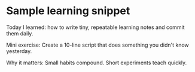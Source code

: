 # Sample learning snippet

Today I learned: how to write tiny, repeatable learning notes and commit them daily.

Mini exercise: Create a 10-line script that does something you didn't know yesterday.

Why it matters: Small habits compound. Short experiments teach quickly.
